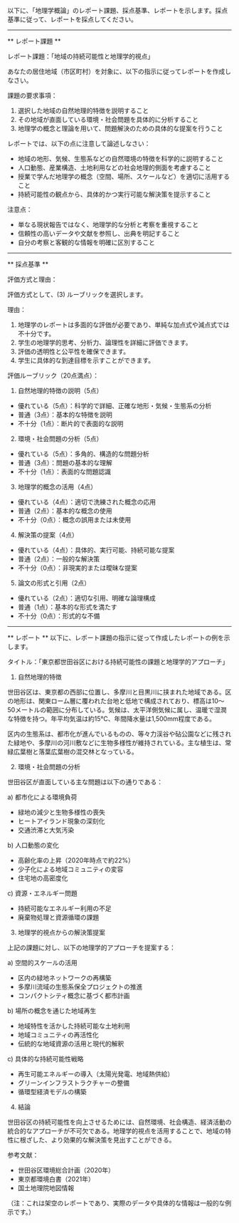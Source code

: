 以下に、「地理学概論」のレポート課題、採点基準、レポートを示します。採点基準に従って、レポートを採点してください。

---------------------------------------
** レポート課題 **

レポート課題：「地域の持続可能性と地理学的視点」

あなたの居住地域（市区町村）を対象に、以下の指示に従ってレポートを作成しなさい。

課題の要求事項：
1. 選択した地域の自然地理的特徴を説明すること
2. その地域が直面している環境・社会問題を具体的に分析すること
3. 地理学の概念と理論を用いて、問題解決のための具体的な提案を行うこと

レポートでは、以下の点に注意して論述しなさい：

- 地域の地形、気候、生態系などの自然環境の特徴を科学的に説明すること
- 人口動態、産業構造、土地利用などの社会地理的側面を考慮すること
- 授業で学んだ地理学の概念（空間、場所、スケールなど）を適切に活用すること
- 持続可能性の観点から、具体的かつ実行可能な解決策を提示すること

注意点：
- 単なる現状報告ではなく、地理学的な分析と考察を重視すること
- 信頼性の高いデータや文献を参照し、出典を明記すること
- 自分の考察と客観的な情報を明確に区別すること

---------------------------------------
** 採点基準 **

評価方式と理由：

評価方式として、(3) ルーブリックを選択します。

理由：
1. 地理学のレポートは多面的な評価が必要であり、単純な加点式や減点式では不十分です。
2. 学生の地理学的思考、分析力、論理性を詳細に評価できます。
3. 評価の透明性と公平性を確保できます。
4. 学生に具体的な到達目標を示すことができます。

評価ルーブリック（20点満点）：

1. 自然地理的特徴の説明（5点）
- 優れている（5点）：科学的で詳細、正確な地形・気候・生態系の分析
- 普通（3点）：基本的な特徴を説明
- 不十分（1点）：断片的で表面的な説明

2. 環境・社会問題の分析（5点）
- 優れている（5点）：多角的、構造的な問題分析
- 普通（3点）：問題の基本的な理解
- 不十分（1点）：表面的な問題認識

3. 地理学的概念の活用（4点）
- 優れている（4点）：適切で洗練された概念の応用
- 普通（2点）：基本的な概念の使用
- 不十分（0点）：概念の誤用または未使用

4. 解決策の提案（4点）
- 優れている（4点）：具体的、実行可能、持続可能な提案
- 普通（2点）：一般的な解決策
- 不十分（0点）：非現実的または曖昧な提案

5. 論文の形式と引用（2点）
- 優れている（2点）：適切な引用、明確な論理構成
- 普通（1点）：基本的な形式を満たす
- 不十分（0点）：形式的な不備

---------------------------------------
** レポート **
以下に、レポート課題の指示に従って作成したレポートの例を示します。

タイトル：「東京都世田谷区における持続可能性の課題と地理学的アプローチ」

1. 自然地理的特徴

世田谷区は、東京都の西部に位置し、多摩川と目黒川に挟まれた地域である。区の地形は、関東ローム層に覆われた台地と低地で構成されており、標高は10〜50メートルの範囲に分布している。気候は、太平洋側気候に属し、温暖で湿潤な特徴を持つ。年平均気温は約15℃、年間降水量は1,500mm程度である。

区内の生態系は、都市化が進んでいるものの、等々力渓谷や砧公園などに残された緑地や、多摩川の河川敷などに生物多様性が維持されている。主な植生は、常緑広葉樹と落葉広葉樹の混交林となっている。

2. 環境・社会問題の分析

世田谷区が直面している主な問題は以下の通りである：

a) 都市化による環境負荷
- 緑地の減少と生物多様性の喪失
- ヒートアイランド現象の深刻化
- 交通渋滞と大気汚染

b) 人口動態の変化
- 高齢化率の上昇（2020年時点で約22%）
- 少子化による地域コミュニティの変容
- 住宅地の高密度化

c) 資源・エネルギー問題
- 持続可能なエネルギー利用の不足
- 廃棄物処理と資源循環の課題

3. 地理学的視点からの解決策提案

上記の課題に対し、以下の地理学的アプローチを提案する：

a) 空間的スケールの活用
- 区内の緑地ネットワークの再構築
- 多摩川流域の生態系保全プロジェクトの推進
- コンパクトシティ概念に基づく都市計画

b) 場所の概念を通じた地域再生
- 地域特性を活かした持続可能な土地利用
- 地域コミュニティの再活性化
- 伝統的な地域資源の活用と現代的解釈

c) 具体的な持続可能性戦略
- 再生可能エネルギーの導入（太陽光発電、地域熱供給）
- グリーンインフラストラクチャーの整備
- 循環型経済モデルの構築

4. 結論

世田谷区の持続可能性を向上させるためには、自然環境、社会構造、経済活動の統合的なアプローチが不可欠である。地理学的視点を活用することで、地域の特性に根ざした、より効果的な解決策を見出すことができる。

参考文献：
- 世田谷区環境総合計画（2020年）
- 東京都環境白書（2021年）
- 国土地理院地図情報

（注：これは架空のレポートであり、実際のデータや具体的な情報は一般的な例示です。）


